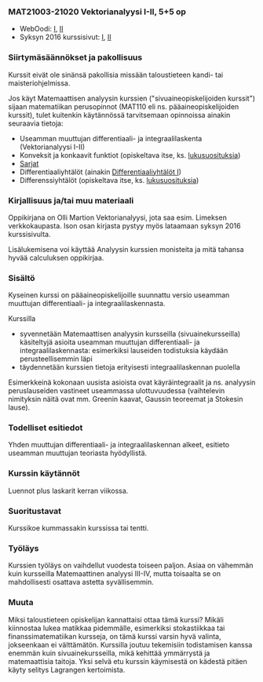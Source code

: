 ### MAT21003-21020 Vektorianalyysi I-II, 5+5 op

* WebOodi: [I](https://weboodi.helsinki.fi/hy/opintjakstied.jsp?OpinKohd=117375829), [II](https://weboodi.helsinki.fi/hy/opintjakstied.jsp?OpinKohd=117377854)
* Syksyn 2016 kurssisivut: [I](http://wiki.helsinki.fi/display/mathstatKurssit/Vektorianalyysi+I%2C+syksy+2016), [II](http://wiki.helsinki.fi/display/mathstatKurssit/Vektorianalyysi+II%2C+syksy+2016)

### Siirtymäsäännökset ja pakollisuus

Kurssit eivät ole sinänsä pakollisia missään taloustieteen kandi- tai maisteriohjelmissa. 

Jos käyt Matemaattisen analyysin kurssien ("sivuaineopiskelijoiden kurssit") sijaan matematiikan perusopinnot (MAT110 eli ns. pääaineopiskelijoiden kurssit), tulet kuitenkin käytännössä tarvitsemaan opinnoissa ainakin seuraavia tietoja:
* Useamman muuttujan differentiaali- ja integraalilaskenta (Vektorianalyysi I-II)
* Konveksit ja konkaavit funktiot (opiskeltava itse, ks. [lukusuosituksia](https://varjo.ktto.fi/taloustieteen-matemaattiset-menetelmat#kirjallisuus-ja-tai-muu-materiaali))
* [Sarjat](https://weboodi.helsinki.fi/hy/opintjakstied.jsp?OpinKohd=117375793)
* Differentiaaliyhtälöt (ainakin [Differentiaaliyhtälöt I](https://varjo.ktto.fi/differentiaaliyhtalot-i))
* Differenssiyhtälöt (opiskeltava itse, ks. [lukusuosituksia](https://varjo.ktto.fi/taloustieteen-matemaattiset-menetelmat#kirjallisuus-ja-tai-muu-materiaali))

### Kirjallisuus ja/tai muu materiaali

Oppikirjana on Olli Martion Vektorianalyysi, jota saa esim. Limeksen verkkokaupasta. Ison osan kirjasta pystyy myös lataamaan syksyn 2016 kurssisivulta.

Lisälukemisena voi käyttää Analyysin kurssien monisteita ja mitä tahansa hyvää calculuksen oppikirjaa.

### Sisältö

Kyseinen kurssi on pääaineopiskelijoille suunnattu versio useamman muuttujan differentiaali- ja integraalilaskennasta.

Kurssilla
* syvennetään Matemaattisen analyysin kursseilla (sivuainekursseilla) käsiteltyjä asioita useamman muuttujan differentiaali- ja integraalilaskennasta: esimerkiksi lauseiden todistuksia käydään perusteellisemmin läpi
* täydennetään kurssien tietoja erityisesti integraalilaskennan puolella

Esimerkkeinä kokonaan uusista asioista ovat käyräintegraalit ja ns. analyysin peruslauseiden vastineet useammassa ulottuvuudessa (vaihtelevin nimityksin näitä ovat mm. Greenin kaavat, Gaussin teoreemat ja Stokesin lause).

### Todelliset esitiedot

Yhden muuttujan differentiaali- ja integraalilaskennan alkeet, esitieto useamman muuttujan teoriasta hyödyllistä.

### Kurssin käytännöt

Luennot plus laskarit kerran viikossa.

### Suoritustavat

Kurssikoe kummassakin kurssissa tai tentti.

### Työläys

Kurssien työläys on vaihdellut vuodesta toiseen paljon. Asiaa on vähemmän kuin kursseilla Matemaattinen analyysi III-IV, mutta toisaalta se on mahdollisesti osattava astetta syvällisemmin.

### Muuta

Miksi taloustieteen opiskelijan kannattaisi ottaa tämä kurssi? Mikäli kiinnostaa lukea matikkaa pidemmälle, esimerkiksi stokastiikkaa tai finanssimatematiikan kursseja, on tämä kurssi varsin hyvä valinta, jokseenkaan ei välttämätön. Kurssilla joutuu tekemisiin todistamisen kanssa enemmän kuin sivuainekursseilla, mikä kehittää ymmärrystä ja matemaattisia taitoja. Yksi selvä etu kurssin käymisestä on kädestä pitäen käyty selitys Lagrangen kertoimista.